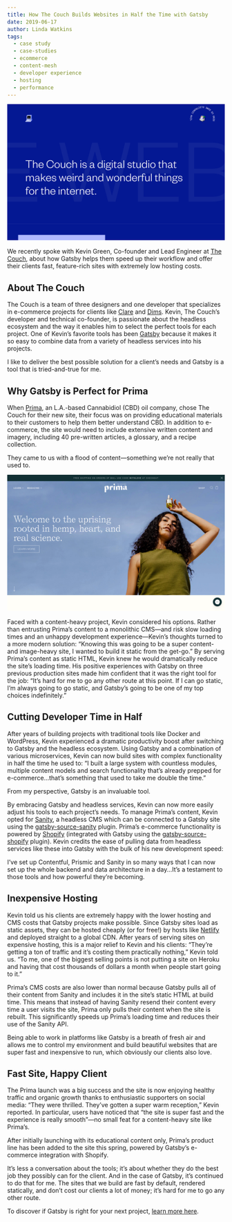 ```yaml
---
title: How The Couch Builds Websites in Half the Time with Gatsby
date: 2019-06-17
author: Linda Watkins
tags:
  - case study
  - case-studies
  - ecommerce
  - content-mesh
  - developer experience
  - hosting
  - performance
---
```


![The homepage of thecouch.nyc showing a blue background with the message, "The Couch is a digital studio that makes weird and wonderful things for the internet."](./thecouch-nyc.png)

We recently spoke with Kevin Green, Co-founder and Lead Engineer at [The Couch](https://thecouch.nyc), about how Gatsby helps them speed up their workflow and offer their clients fast, feature-rich sites with extremely low hosting costs.

## About The Couch

The Couch is a team of three designers and one developer that specializes in e-commerce projects for clients like [Clare](https://www.clare.com) and [Dims](https://www.dimshome.com). Kevin, The Couch’s developer and technical co-founder, is passionate about the headless ecosystem and the way it enables him to select the perfect tools for each project. One of Kevin’s favorite tools has been [Gatsby](/) because it makes it so easy to combine data from a variety of headless services into his projects.

<Pullquote>
I like to deliver the best possible solution for a client’s needs and Gatsby is a tool that is tried-and-true for me.
</Pullquote>

## Why Gatsby is Perfect for Prima

When [Prima](https://www.prima.co), an L.A.-based Cannabidiol (CBD) oil company, chose The Couch for their new site, their focus was on providing educational materials to their customers to help them better understand CBD. In addition to e-commerce, the site would need to include extensive written content and imagery, including 40 pre-written articles, a glossary, and a recipe collection.

<Pullquote>
They came to us with a flood of content—something we’re not really that used to.
</Pullquote>

![The homepage of prima.co showing a young woman holding a bottle of CBD oil next to the message, "Welcome to the uprising rooted in hemp, heart, and real science."](./prima-co.png)

Faced with a content-heavy project, Kevin considered his options. Rather than entrusting Prima’s content to a monolithic CMS—and risk slow loading times and an unhappy development experience—Kevin’s thoughts turned to a more modern solution: “Knowing this was going to be a super content- and image-heavy site, I wanted to build it static from the get-go.” By serving Prima’s content as static HTML, Kevin knew he would dramatically reduce the site’s loading time. His positive experiences with Gatsby on three previous production sites made him confident that it was the right tool for the job: “It’s hard for me to go any other route at this point. If I can go static, I’m always going to go static, and Gatsby’s going to be one of my top choices indefinitely.”

## Cutting Developer Time in Half

After years of building projects with traditional tools like Docker and WordPress, Kevin experienced a dramatic productivity boost after switching to Gatsby and the headless ecosystem. Using Gatsby and a combination of various microservices, Kevin can now build sites with complex functionality in half the time he used to: “I built a large system with countless modules, multiple content models and search functionality that’s already prepped for e-commerce...that’s something that used to take me double the time.”

<Pullquote>
From my perspective, Gatsby is an invaluable tool.
</Pullquote>

By embracing Gatsby and headless services, Kevin can now more easily adjust his tools to each project’s needs. To manage Prima’s content, Kevin opted for [Sanity](https://www.sanity.io), a headless CMS which can be connected to a Gatsby site using the [gatsby-source-sanity](/packages/gatsby-source-sanity/) plugin. Prima’s e-commerce functionality is powered by [Shopify](https://www.shopify.com) (integrated with Gatsby using the [gatsby-source-shopify](/packages/gatsby-source-shopify/) plugin). Kevin credits the ease of pulling data from headless services like these into Gatsby with the bulk of his new development speed:

<Pullquote>
I’ve set up Contentful, Prismic and Sanity in so many ways that I can now set up the whole backend and data architecture in a day...It’s a testament to those tools and how powerful they’re becoming.
</Pullquote>

## Inexpensive Hosting

Kevin told us his clients are extremely happy with the lower hosting and CMS costs that Gatsby projects make possible. Since Gatsby sites load as static assets, they can be hosted cheaply (or for free!) by hosts like [Netlify](https://www.netlify.com) and deployed straight to a global CDN. After years of serving sites on expensive hosting, this is a major relief to Kevin and his clients: “They’re getting a ton of traffic and it’s costing them practically nothing,” Kevin told us. “To me, one of the biggest selling points is not putting a site on Heroku and having that cost thousands of dollars a month when people start going to it.”

Prima’s CMS costs are also lower than normal because Gatsby pulls all of their content from Sanity and includes it in the site’s static HTML at build time. This means that instead of having Sanity resend their content every time a user visits the site, Prima only pulls their content when the site is rebuilt. This significantly speeds up Prima’s loading time and reduces their use of the Sanity API.

<Pullquote>
Being able to work in platforms like Gatsby is a breath of fresh air and allows me to control my environment and build beautiful websites that are super fast and inexpensive to run, which obviously our clients also love.
</Pullquote>

## Fast Site, Happy Client

The Prima launch was a big success and the site is now enjoying healthy traffic and organic growth thanks to enthusiastic supporters on social media: “They were thrilled. They’ve gotten a super warm reception,” Kevin reported. In particular, users have noticed that “the site is super fast and the experience is really smooth”—no small feat for a content-heavy site like Prima’s.

After initially launching with its educational content only, Prima’s product line has been added to the site this spring, powered by Gatsby’s e-commerce integration with Shopify.

<Pullquote>
It’s less a conversation about the tools; it’s about whether they do the best job they possibly can for the client. And in the case of Gatsby, it’s continued to do that for me. The sites that we build are fast by default, rendered statically, and don’t cost our clients a lot of money; it’s hard for me to go any other route.
</Pullquote>

To discover if Gatsby is right for your next project, [learn more here](/).
